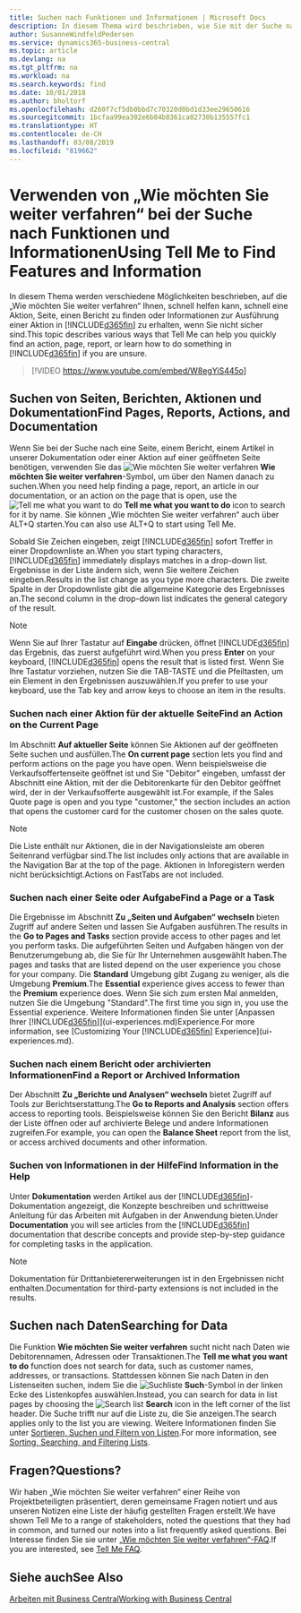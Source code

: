 ```yaml
---
title: Suchen nach Funktionen und Informationen | Microsoft Docs
description: In diesem Thema wird beschrieben, wie Sie mit der Suche nach Aktionen, Seiten, Berichten, Dokumentation und Daten suchen können.
author: SusanneWindfeldPedersen
ms.service: dynamics365-business-central
ms.topic: article
ms.devlang: na
ms.tgt_pltfrm: na
ms.workload: na
ms.search.keywords: find
ms.date: 10/01/2018
ms.author: bholtorf
ms.openlocfilehash: d260f7cf5db0bbd7c70320d0bd1d33ee29650616
ms.sourcegitcommit: 1bcfaa99ea302e6b84b8361ca02730b135557fc1
ms.translationtype: HT
ms.contentlocale: de-CH
ms.lasthandoff: 03/08/2019
ms.locfileid: "819662"
---
```

# <a name="using-tell-me-to-find-features-and-information"></a><span data-ttu-id="7946c-103">Verwenden von „Wie möchten Sie weiter verfahren“ bei der Suche nach Funktionen und Informationen</span><span class="sxs-lookup"><span data-stu-id="7946c-103">Using Tell Me to Find Features and Information</span></span>  
<span data-ttu-id="7946c-104">In diesem Thema werden verschiedene Möglichkeiten beschrieben, auf die „Wie möchten Sie weiter verfahren“ Ihnen, schnell helfen kann, schnell eine Aktion, Seite, einen Bericht zu finden oder Informationen zur Ausführung einer Aktion in [!INCLUDE[d365fin](includes/d365fin_md.md)] zu erhalten, wenn Sie nicht sicher sind.</span><span class="sxs-lookup"><span data-stu-id="7946c-104">This topic describes various ways that Tell Me can help you quickly find an action, page, report, or learn how to do something in [!INCLUDE[d365fin](includes/d365fin_md.md)] if you are unsure.</span></span>  

> [!VIDEO https://www.youtube.com/embed/W8egYiS445o]

## <a name="find-pages-reports-actions-and-documentation"></a><span data-ttu-id="7946c-105">Suchen von Seiten, Berichten, Aktionen und Dokumentation</span><span class="sxs-lookup"><span data-stu-id="7946c-105">Find Pages, Reports, Actions, and Documentation</span></span> 
<span data-ttu-id="7946c-106">Wenn Sie bei der Suche nach eine Seite, einem Bericht, einem Artikel in unserer Dokumentation oder einer Aktion auf einer geöffneten Seite benötigen, verwenden Sie das ![Wie möchten Sie weiter verfahren](media/ui-search/search.png "Nach Seite oder Bericht suchen") **Wie möchten Sie weiter verfahren**-Symbol, um über den Namen danach zu suchen.</span><span class="sxs-lookup"><span data-stu-id="7946c-106">When you need help finding a page, report, an article in our documentation, or an action on the page that is open, use the ![Tell me what you want to do](media/ui-search/search.png "Search for Page or Report") **Tell me what you want to do** icon to search for it by name.</span></span> <span data-ttu-id="7946c-107">Sie können „Wie möchten Sie weiter verfahren“ auch über ALT+Q starten.</span><span class="sxs-lookup"><span data-stu-id="7946c-107">You can also use ALT+Q to start using Tell Me.</span></span>

<span data-ttu-id="7946c-108">Sobald Sie Zeichen eingeben, zeigt [!INCLUDE[d365fin](includes/d365fin_md.md)] sofort Treffer in einer Dropdownliste an.</span><span class="sxs-lookup"><span data-stu-id="7946c-108">When you start typing characters, [!INCLUDE[d365fin](includes/d365fin_md.md)] immediately displays matches in a drop-down list.</span></span> <span data-ttu-id="7946c-109">Ergebnisse in der Liste ändern sich, wenn Sie weitere Zeichen eingeben.</span><span class="sxs-lookup"><span data-stu-id="7946c-109">Results in the list change as you type more characters.</span></span> <span data-ttu-id="7946c-110">Die zweite Spalte in der Dropdownliste gibt die allgemeine Kategorie des Ergebnisses an.</span><span class="sxs-lookup"><span data-stu-id="7946c-110">The second column in the drop-down list indicates the general category of the result.</span></span>   

> [!NOTE]  
>   <span data-ttu-id="7946c-111">Wenn Sie auf Ihrer Tastatur auf **Eingabe** drücken, öffnet [!INCLUDE[d365fin](includes/d365fin_md.md)] das Ergebnis, das zuerst aufgeführt wird.</span><span class="sxs-lookup"><span data-stu-id="7946c-111">When you press **Enter** on your keyboard, [!INCLUDE[d365fin](includes/d365fin_md.md)] opens the result that is listed first.</span></span> <span data-ttu-id="7946c-112">Wenn Sie Ihre Tastatur vorziehen, nutzen Sie die TAB-TASTE und die Pfeiltasten, um ein Element in den Ergebnissen auszuwählen.</span><span class="sxs-lookup"><span data-stu-id="7946c-112">If you prefer to use your keyboard, use the Tab key and arrow keys to choose an item in the results.</span></span>

### <a name="find-an-action-on-the-current-page"></a><span data-ttu-id="7946c-113">Suchen nach einer Aktion für der aktuelle Seite</span><span class="sxs-lookup"><span data-stu-id="7946c-113">Find an Action on the Current Page</span></span>
<span data-ttu-id="7946c-114">Im Abschnitt **Auf aktueller Seite** können Sie Aktionen auf der geöffneten Seite suchen und ausfüllen.</span><span class="sxs-lookup"><span data-stu-id="7946c-114">The **On current page** section lets you find and perform actions on the page you have open.</span></span> <span data-ttu-id="7946c-115">Wenn beispielsweise die Verkaufsoffertenseite geöffnet ist und Sie "Debitor" eingeben, umfasst der Abschnitt eine Aktion, mit der die Debitorenkarte für den Debitor geöffnet wird, der in der Verkaufsofferte ausgewählt ist.</span><span class="sxs-lookup"><span data-stu-id="7946c-115">For example, if the Sales Quote page is open and you type "customer," the section includes an action that opens the customer card for the customer chosen on the sales quote.</span></span> 

> [!NOTE]  
>   <span data-ttu-id="7946c-116">Die Liste enthält nur Aktionen, die in der Navigationsleiste am oberen Seitenrand verfügbar sind.</span><span class="sxs-lookup"><span data-stu-id="7946c-116">The list includes only actions that are available in the Navigation Bar at the top of the page.</span></span> <span data-ttu-id="7946c-117">Aktionen in Inforegistern werden nicht berücksichtigt.</span><span class="sxs-lookup"><span data-stu-id="7946c-117">Actions on FastTabs are not included.</span></span>  

### <a name="find-a-page-or-a-task"></a><span data-ttu-id="7946c-118">Suchen nach einer Seite oder Aufgabe</span><span class="sxs-lookup"><span data-stu-id="7946c-118">Find a Page or a Task</span></span>
<span data-ttu-id="7946c-119">Die Ergebnisse im Abschnitt **Zu „Seiten und Aufgaben“ wechseln** bieten Zugriff auf andere Seiten und lassen Sie Aufgaben ausführen.</span><span class="sxs-lookup"><span data-stu-id="7946c-119">The results in the **Go to Pages and Tasks** section provide access to other pages and let you perform tasks.</span></span> <span data-ttu-id="7946c-120">Die aufgeführten Seiten und Aufgaben hängen von der Benutzerumgebung ab, die Sie für Ihr Unternehmen ausgewählt haben.</span><span class="sxs-lookup"><span data-stu-id="7946c-120">The pages and tasks that are listed depend on the user experience you chose for your company.</span></span> <span data-ttu-id="7946c-121">Die **Standard** Umgebung gibt Zugang zu weniger, als die Umgebung **Premium**.</span><span class="sxs-lookup"><span data-stu-id="7946c-121">The **Essential** experience gives access to fewer than the **Premium** experience does.</span></span> <span data-ttu-id="7946c-122">Wenn Sie sich zum ersten Mal anmelden, nutzen Sie die Umgebung "Standard".</span><span class="sxs-lookup"><span data-stu-id="7946c-122">The first time you sign in, you use the Essential experience.</span></span> <span data-ttu-id="7946c-123">Weitere Informationen finden Sie unter [Anpassen Ihrer [!INCLUDE[d365fin](includes/d365fin_md.md)]](ui-experiences.md)Experience.</span><span class="sxs-lookup"><span data-stu-id="7946c-123">For more information, see [Customizing Your [!INCLUDE[d365fin](includes/d365fin_md.md)] Experience](ui-experiences.md).</span></span>

### <a name="find-a-report-or-archived-information"></a><span data-ttu-id="7946c-124">Suchen nach einem Bericht oder archivierten Informationen</span><span class="sxs-lookup"><span data-stu-id="7946c-124">Find a Report or Archived Information</span></span>
<span data-ttu-id="7946c-125">Der Abschnitt **Zu „Berichte und Analysen“ wechseln** bietet Zugriff auf Tools zur Berichtserstattung.</span><span class="sxs-lookup"><span data-stu-id="7946c-125">The **Go to Reports and Analysis** section offers access to reporting tools.</span></span> <span data-ttu-id="7946c-126">Beispielsweise können Sie den Bericht **Bilanz** aus der Liste öffnen oder auf archivierte Belege und andere Informationen zugreifen.</span><span class="sxs-lookup"><span data-stu-id="7946c-126">For example, you can open the **Balance Sheet** report from the list, or access archived documents and other information.</span></span>  

### <a name="find-information-in-the-help"></a><span data-ttu-id="7946c-127">Suchen von Informationen in der Hilfe</span><span class="sxs-lookup"><span data-stu-id="7946c-127">Find Information in the Help</span></span>
<span data-ttu-id="7946c-128">Unter **Dokumentation** werden Artikel aus der [!INCLUDE[d365fin](includes/d365fin_md.md)]-Dokumentation angezeigt, die Konzepte beschreiben und schrittweise Anleitung für das Arbeiten mit Aufgaben in der Anwendung bieten.</span><span class="sxs-lookup"><span data-stu-id="7946c-128">Under **Documentation** you will see articles from the [!INCLUDE[d365fin](includes/d365fin_md.md)] documentation that describe concepts and provide step-by-step guidance for completing tasks in the application.</span></span>    

> [!NOTE]  
>   <span data-ttu-id="7946c-129">Dokumentation für Drittanbietererweiterungen ist in den Ergebnissen nicht enthalten.</span><span class="sxs-lookup"><span data-stu-id="7946c-129">Documentation for third-party extensions is not included in the results.</span></span> 

## <a name="searching-for-data"></a><span data-ttu-id="7946c-130">Suchen nach Daten</span><span class="sxs-lookup"><span data-stu-id="7946c-130">Searching for Data</span></span>
<span data-ttu-id="7946c-131">Die Funktion **Wie möchten Sie weiter verfahren** sucht nicht nach Daten wie Debitorennamen, Adressen oder Transaktionen.</span><span class="sxs-lookup"><span data-stu-id="7946c-131">The **Tell me what you want to do** function does not search for data, such as customer names, addresses, or transactions.</span></span> <span data-ttu-id="7946c-132">Stattdessen können Sie nach Daten in den Listenseiten suchen, indem Sie die ![Suchliste](media/ui-search/search-list.png "Suchlistensymbol") **Such**-Symbol in der linken Ecke des Listenkopfes auswählen.</span><span class="sxs-lookup"><span data-stu-id="7946c-132">Instead, you can search for data in list pages by choosing the ![Search list](media/ui-search/search-list.png "Search list icon") **Search** icon in the left corner of the list header.</span></span> <span data-ttu-id="7946c-133">Die Suche trifft nur auf die Liste zu, die Sie anzeigen.</span><span class="sxs-lookup"><span data-stu-id="7946c-133">The search applies only to the list you are viewing.</span></span> <span data-ttu-id="7946c-134">Weitere Informationen finden Sie unter [Sortieren, Suchen und Filtern von Listen](ui-enter-criteria-filters.md).</span><span class="sxs-lookup"><span data-stu-id="7946c-134">For more information, see [Sorting, Searching, and Filtering Lists](ui-enter-criteria-filters.md).</span></span>

## <a name="questions"></a><span data-ttu-id="7946c-135">Fragen?</span><span class="sxs-lookup"><span data-stu-id="7946c-135">Questions?</span></span>
<span data-ttu-id="7946c-136">Wir haben „Wie möchten Sie weiter verfahren“ einer Reihe von Projektbeteiligten präsentiert, deren gemeinsame Fragen notiert und aus unseren Notizen eine Liste der häufig gestellten Fragen erstellt.</span><span class="sxs-lookup"><span data-stu-id="7946c-136">We have shown Tell Me to a range of stakeholders, noted the questions that they had in common, and turned our notes into a list frequently asked questions.</span></span> <span data-ttu-id="7946c-137">Bei Interesse finden Sie sie unter [„Wie möchten Sie weiter verfahren“-FAQ](ui-search-faq.md).</span><span class="sxs-lookup"><span data-stu-id="7946c-137">If you are interested, see [Tell Me FAQ](ui-search-faq.md).</span></span>

## <a name="see-also"></a><span data-ttu-id="7946c-138">Siehe auch</span><span class="sxs-lookup"><span data-stu-id="7946c-138">See Also</span></span>
[<span data-ttu-id="7946c-139">Arbeiten mit  Business Central</span><span class="sxs-lookup"><span data-stu-id="7946c-139">Working with Business Central</span></span>](ui-work-product.md)